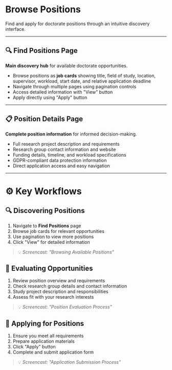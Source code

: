 # Browse Positions

Find and apply for doctorate positions through an intuitive discovery interface.

---

## 🔍 Find Positions Page

**Main discovery hub** for available doctorate opportunities.

- Browse positions as **job cards** showing title, field of study, location, supervisor, workload, start date, and relative application deadline
- Navigate through multiple pages using pagination controls
- Access detailed information with "View" button
- Apply directly using "Apply" button

<!-- ![Find Positions Page](images/find-positions.png) -->

---

## 📋 Position Details Page

**Complete position information** for informed decision-making.

- Full research project description and requirements
- Research group contact information and website
- Funding details, timeline, and workload specifications
- GDPR-compliant data protection information
- Direct application access and easy navigation

<!-- ![Job Details Page](images/job-detail-1.png) -->

---

# ⚙️ Key Workflows

## 🔍 Discovering Positions
1. Navigate to **Find Positions** page
2. Browse job cards for relevant opportunities
3. Use pagination to view more positions
4. Click "View" for detailed information

> 💡 *Screencast: "Browsing Available Positions"*

## 📖 Evaluating Opportunities
1. Review position overview and requirements
2. Check research group details and contact information
3. Study project description and responsibilities
4. Assess fit with your research interests

> 💡 *Screencast: "Position Evaluation Process"*

## 📝 Applying for Positions
1. Ensure you meet all requirements
2. Prepare application materials
3. Click "Apply" button
4. Complete and submit application form

> 💡 *Screencast: "Application Submission Process"*
